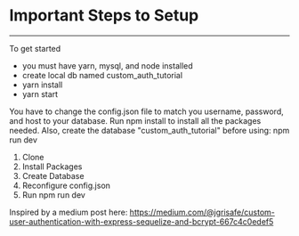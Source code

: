 # Important Steps to Setup
-----------------------------------------------
To get started

- you must have yarn, mysql, and node installed
- create local db named custom_auth_tutorial
- yarn install
- yarn start

You have to change the config.json file to
match you username, password, and host to your
database.
Run npm install to install all the packages
needed.
Also, create the database "custom_auth_tutorial"
before using:
npm run dev

1. Clone
2. Install Packages
3. Create Database
4. Reconfigure config.json
5. Run npm run dev

Inspired by a medium post here:
https://medium.com/@jgrisafe/custom-user-authentication-with-express-sequelize-and-bcrypt-667c4c0edef5
